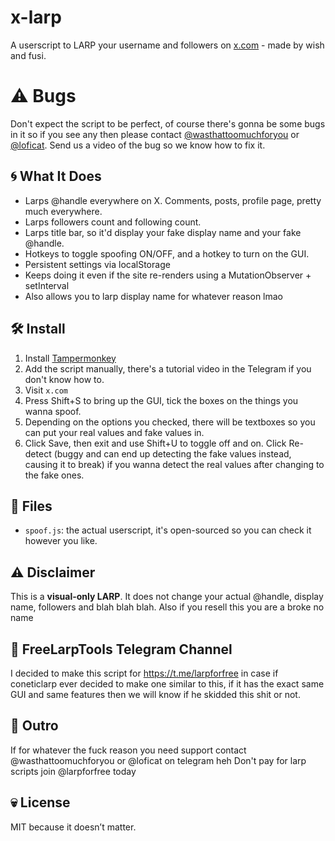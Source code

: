 # x-larp

A userscript to LARP your username and followers on [x.com](https://x.com) - made by wish and fusi.

# ⚠️ Bugs

Don't expect the script to be perfect, of course there's gonna be some bugs in it so if you see any then please contact [@wasthattoomuchforyou](https://t.me/wasthattoomuchforyou) or [@loficat](https://t.me/loficat). Send us a video of the bug so we know how to fix it.

## 🌀 What It Does

- Larps @handle everywhere on X. Comments, posts, profile page, pretty much everywhere.
- Larps followers count and following count.
- Larps title bar, so it'd display your fake display name and your fake @handle.
- Hotkeys to toggle spoofing ON/OFF, and a hotkey to turn on the GUI.
- Persistent settings via localStorage
- Keeps doing it even if the site re-renders using a MutationObserver + setInterval
- Also allows you to larp display name for whatever reason lmao

## 🛠 Install

1. Install [Tampermonkey](https://chromewebstore.google.com/detail/tampermonkey/dhdgffkkebhmkfjojejmpbldmpobfkfo?hl=en)
2. Add the script manually, there's a tutorial video in the Telegram if you don't know how to.
3. Visit `x.com`
4. Press Shift+S to bring up the GUI, tick the boxes on the things you wanna spoof.
5. Depending on the options you checked, there will be textboxes so you can put your real values and fake values in. 
6. Click Save, then exit and use Shift+U to toggle off and on. Click Re-detect (buggy and can end up detecting the fake values instead, causing it to break) if you wanna detect the real values after changing to the fake ones.

## 📁 Files

- `spoof.js`: the actual userscript, it's open-sourced so you can check it however you like.

## ⚠️ Disclaimer

This is a **visual-only LARP**. It does not change your actual @handle, display name, followers and blah blah blah.
Also if you resell this you are a broke no name

## 🛫 FreeLarpTools Telegram Channel
I decided to make this script for https://t.me/larpforfree in case if coneticlarp ever decided to make one similar to this, if it has the exact same GUI and same features then we will know if he skidded this shit or not.

## 👋 Outro
If for whatever the fuck reason you need support contact @wasthattoomuchforyou or @loficat on telegram heh
Don't pay for larp scripts join @larpforfree today

## 💀 License

MIT because it doesn’t matter.

